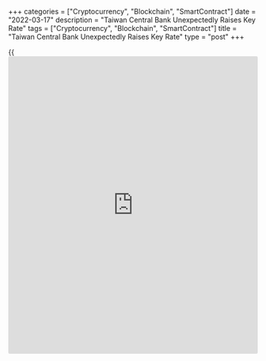 +++
categories = ["Cryptocurrency", "Blockchain", "SmartContract"]
date = "2022-03-17"
description = "Taiwan Central Bank Unexpectedly Raises Key Rate"
tags = ["Cryptocurrency", "Blockchain", "SmartContract"]
title = "Taiwan Central Bank Unexpectedly Raises Key Rate"
type = "post"
+++

{{<iframe id="large-banner" src="https://www.bounty.group/#slide=9.0" width="100%" height="600" scrolling="no" style="border: 0px solid rgb(216, 221, 230); border-radius: 3px;">}}

Taiwan's central bank raised its key interest rate unexpectedly amid
worries about inflation.

At the quarterly meeting, [policy](https://www.fintechee.com/policy/)makers of the central bank lifted its
benchmark rate by 25 basis points to 1.375 percent from 1.125 percent.
The interest rate has been at a record low 1.125 percent since March
2020.

The central bank said the global supply chain bottleneck will continue
for some time, and the recent military conflict between Russia and
Ukraine has caused the prices of crude oil, grains and base metals to
rise.

Inflation for the whole year of 2022 is seen at 2.37 percent, up from
the previous outlook of 1.59 percent.

Due to the impact of the war in Ukraine, the bank expects economic
growth to moderate this year despite a pick-up in private consumption
and exports.

The headline inflation rate is set to peak at around 4.0 percent in the
second quarter of the year, before dropping back in the second half of
the year, Gareth Leather, an economist at Capital Economics, said.

"We doubt today's 25bp rate hike is the start of an aggressive
tightening cycle. We are expecting just 25bps more of rate hikes this
year," Leather added.

For comments and feedback [contact](https://www.playgroundfx.com/contact/): editorial@rtt[news](https://www.letsplayfx.com/blog/forex-news-website/).com

[Economic News][1]

 **What parts of the world are seeing the best (and worst) economic
performances lately? Click[here][2] to check out our [Econ Scorecard][2]
and find out! See up-to-the-moment [ranking](https://www.playgroundfx.com/blog/crypto-exchange-ranking/)s for the best and worst
performers in [GDP][3], [unemployment rate][4], [inflation][5] and much
more.**

   1. www.rtt[news](https://www.letsplayfx.com/blog/forex-news-website/).com/Content/EconomicNews.aspx
   2. www.rtt[news](https://www.letsplayfx.com/blog/forex-news-website/).com/economic-scorecard/world-rank/retail-sales/highest-performance.aspx
   3. www.rtt[news](https://www.letsplayfx.com/blog/forex-news-website/).com/economic-scorecard/world-rank/GDP/highest-performance.aspx
   4. www.rtt[news](https://www.letsplayfx.com/blog/forex-news-website/).com/economic-scorecard/world-rank/unemployment-rate/lowest-performance.aspx
   5. www.rtt[news](https://www.letsplayfx.com/blog/forex-news-website/).com/economic-scorecard/world-rank/CPI/highest-performance.aspx